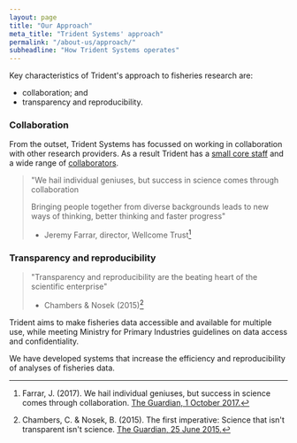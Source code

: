 ```yaml
---
layout: page
title: "Our Approach"
meta_title: "Trident Systems' approach"
permalink: "/about-us/approach/"
subheadline: "How Trident Systems operates"
---
```


Key characteristics of Trident's approach to fisheries research are:

+ collaboration; and
+ transparency and reproducibility.

### Collaboration

From the outset, Trident Systems has focussed on working in collaboration with
other research providers. As a result Trident has a
[small core staff](/about-us/people/ "Our people") and a wide range of
[collaborators](/about-us/partners/ "Our partners").

> "We hail individual geniuses, but success in science comes through
> collaboration
>
> Bringing people together from diverse backgrounds leads to new ways of
> thinking, better thinking and faster progress"
> - Jeremy Farrar, director, Wellcome Trust[^1]

### Transparency and reproducibility

> "Transparency and reproducibility are the beating heart of the scientific
> enterprise"
> - Chambers & Nosek (2015)[^2]

Trident aims to make fisheries data accessible and available for multiple use,
while meeting Ministry for Primary Industries guidelines on data access and
confidentiality.

We have developed systems that increase the efficiency and reproducibility of
analyses of fisheries data.

[^1]: Farrar, J. (2017). We hail individual geniuses, but success in science comes through collaboration.  [The Guardian, 1 October 2017.](https://www.theguardian.com/commentisfree/2017/sep/30/we-hail-individual-geniuses-success-in-science-collaboration-nobel-prize)

[^2]: Chambers, C. & Nosek, B. (2015). The first imperative: Science that isn't transparent isn't science.  [The Guardian, 25 June 2015.](https://www.theguardian.com/science/head-quarters/2015/jun/25/the-first-imperative-science-that-isnt-transparent-isnt-science)
